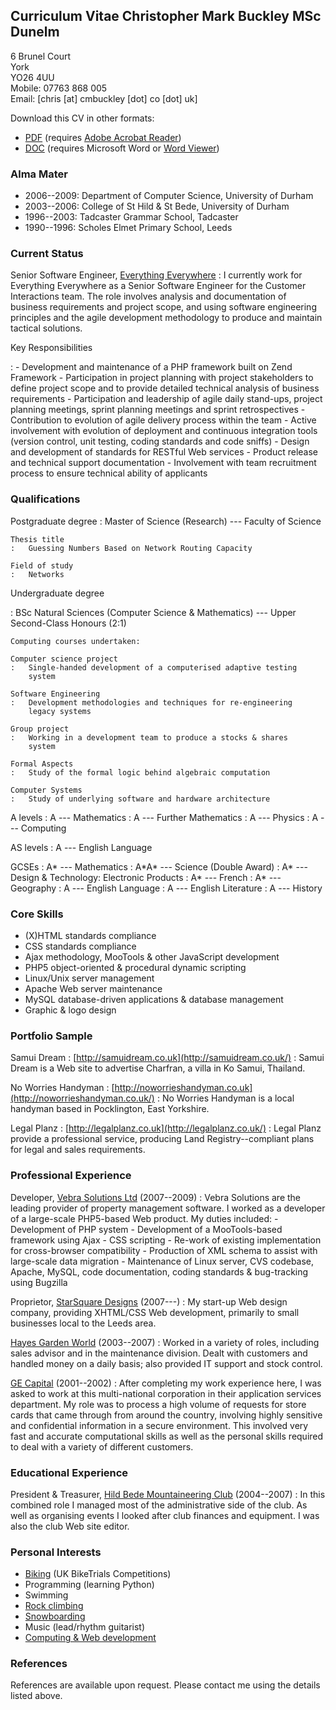 ## Curriculum Vitae Christopher Mark Buckley MSc Dunelm 

6 Brunel Court\
York\
YO26 4UU\
Mobile: 07763 868 005\
Email: [chris \[at\] cmbuckley \[dot\] co \[dot\] uk]

Download this CV in other formats:

-   [PDF](http://cmbuckley.co.uk/cv/cv.pdf)
    (requires [Adobe Acrobat
    Reader](http://www.adobe.com/products/acrobat/))
-   [DOC](http://cmbuckley.co.uk/cv/cv.doc)
    (requires Microsoft Word or [Word
    Viewer](http://www.microsoft.com/downloads/details.aspx?familyid=95E24C87-8732-48D5-8689-AB826E7B8FDF&displaylang=en))

### Alma Mater

-   2006--2009: Department of Computer Science, University of Durham
-   2003--2006: College of St Hild & St Bede, University of Durham
-   1996--2003: Tadcaster Grammar School, Tadcaster
-   1990--1996: Scholes Elmet Primary School, Leeds

### Current Status

Senior Software Engineer, [Everything Everywhere](http://www.everythingeverywhere.com/)
:   I currently work for Everything Everywhere as a Senior Software
    Engineer for the Customer Interactions team. The role involves
    analysis and documentation of business requirements and project
    scope, and using software engineering principles and the agile
    development methodology to produce and maintain tactical solutions.

Key Responsibilities

:   -   Development and maintenance of a PHP framework built on Zend
        Framework
    -   Participation in project planning with project stakeholders to
        define project scope and to provide detailed technical analysis
        of business requirements
    -   Participation and leadership of agile daily stand-ups, project
        planning meetings, sprint planning meetings and sprint
        retrospectives
    -   Contribution to evolution of agile delivery process within the
        team
    -   Active involvement with evolution of deployment and continuous
        integration tools (version control, unit testing, coding
        standards and code sniffs)
    -   Design and development of standards for RESTful Web services
    -   Product release and technical support documentation
    -   Involvement with team recruitment process to ensure technical
        ability of applicants

### Qualifications

Postgraduate degree
:   Master of Science (Research) --- Faculty of Science

    Thesis title
    :   Guessing Numbers Based on Network Routing Capacity

    Field of study
    :   Networks

Undergraduate degree

:   BSc Natural Sciences (Computer Science & Mathematics) --- Upper
    Second-Class Honours (2:1)

    Computing courses undertaken:

    Computer science project
    :   Single-handed development of a computerised adaptive testing
        system

    Software Engineering
    :   Development methodologies and techniques for re-engineering
        legacy systems

    Group project
    :   Working in a development team to produce a stocks & shares
        system

    Formal Aspects
    :   Study of the formal logic behind algebraic computation

    Computer Systems
    :   Study of underlying software and hardware architecture

A levels
:   A --- Mathematics
:   A --- Further Mathematics
:   A --- Physics
:   A --- Computing

AS levels
:   A --- English Language

GCSEs
:   A\* --- Mathematics
:   A\*A\* --- Science (Double Award)
:   A\* --- Design & Technology: Electronic Products
:   A\* --- French
:   A\* --- Geography
:   A --- English Language
:   A --- English Literature
:   A --- History

### Core Skills

-   (X)HTML standards compliance
-   CSS standards compliance
-   Ajax methodology, MooTools & other JavaScript development
-   PHP5 object-oriented & procedural dynamic scripting
-   Linux/Unix server management
-   Apache Web server maintenance
-   MySQL database-driven applications & database management
-   Graphic & logo design

### Portfolio Sample

Samui Dream
:   [http://samuidream.co.uk](http://samuidream.co.uk/)
:   Samui Dream is a Web site to advertise Charfran, a villa in Ko
    Samui, Thailand.

No Worries Handyman
:   [http://noworrieshandyman.co.uk](http://noworrieshandyman.co.uk/)
:   No Worries Handyman is a local handyman based in Pocklington, East
    Yorkshire.

Legal Planz
:   [http://legalplanz.co.uk](http://legalplanz.co.uk/)
:   Legal Planz provide a professional service, producing Land
    Registry--compliant plans for legal and sales requirements.

### Professional Experience

Developer, [Vebra Solutions Ltd](http://vebra.info/) (2007--2009)
:   Vebra Solutions are the leading provider of property management
    software. I worked as a developer of a large-scale PHP5-based Web
    product. My duties included:
    -   Development of PHP system
    -   Development of a MooTools-based framework using Ajax
    -   CSS scripting
    -   Re-work of existing implementation for cross-browser
        compatibility
    -   Production of XML schema to assist with large-scale data
        migration
    -   Maintenance of Linux server, CVS codebase, Apache, MySQL, code
        documentation, coding standards & bug-tracking using Bugzilla

Proprietor, [StarSquare Designs](http://starsquare.co.uk/) (2007---)
:   My start-up Web design company, providing XHTML/CSS Web development,
    primarily to small businesses local to the Leeds area.

[Hayes Garden World](http://www.hayesgardenworld.co.uk/) (2003--2007)
:   Worked in a variety of roles, including sales advisor and in the
    maintenance division. Dealt with customers and handled money on a
    daily basis; also provided IT support and stock control.

[GE Capital](http://www.gecapital.com/) (2001--2002)
:   After completing my work experience here, I was asked to work at
    this multi-national corporation in their application services
    department. My role was to process a high volume of requests for
    store cards that came through from around the country, involving
    highly sensitive and confidential information in a secure
    environment. This involved very fast and accurate computational
    skills as well as the personal skills required to deal with a
    variety of different customers.

### Educational Experience

President & Treasurer, [Hild Bede Mountaineering Club](http://www.dur.ac.uk/hildbede.mountaineeringclub/) (2004--2007)
:   In this combined role I managed most of the administrative side of
    the club. As well as organising events I looked after club finances
    and equipment. I was also the club Web site editor.

### Personal Interests 

-   [Biking](http://cmbuckley.co.uk/interests/biking/)
    (UK BikeTrials Competitions)
-   Programming (learning Python)
-   Swimming
-   [Rock
    climbing](http://cmbuckley.co.uk/interests/climbing/)
-   [Snowboarding](http://cmbuckley.co.uk/interests/snowboarding/)
-   Music (lead/rhythm guitarist)
-   [Computing & Web
    development](http://cmbuckley.co.uk/interests/computing/)

### References

References are available upon request. Please contact me using the
details listed above.

